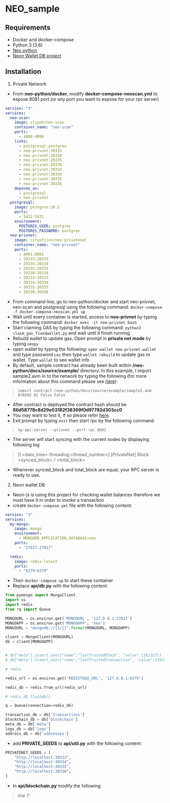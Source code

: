 # NEO_sample

## Requirements
- Docker and docker-compose
- Python 3 (3.6)
- [Neo python](https://github.com/CityOfZion/neo-python)
- [Neon Wallet DB project](https://github.com/CityOfZion/neon-wallet-db)
## Installation
1. Private Network
- From **neo-python/docker**, modify **docker-compose-neoscan.yml** to expose 8081 port (or any port you want to expose for your rpc server)
```yaml
version: "3"
services:
  neo-scan:
    image: slipoh/neo-scan
    container_name: "neo-scan"
    ports:
      - 4000:4000
    links:
      - postgresql:postgres
      - neo-privnet:20333
      - neo-privnet:20334
      - neo-privnet:20335
      - neo-privnet:20336
      - neo-privnet:30333
      - neo-privnet:30334
      - neo-privnet:30335
      - neo-privnet:30336
    depends_on:
      - postgresql
      - neo-privnet
  postgresql:
    image: postgres:10.1
    ports:
      - 5432:5432
    environment:
      POSTGRES_USER: postgres
      POSTGRES_PASSWORD: postgres
  neo-privnet:
    image: cityofzion/neo-privatenet
    container_name: "neo-privnet"
    ports:
      - 8081:8081
      - 20333:20333
      - 20334:20334
      - 20335:20335
      - 20336:20336
      - 30333:30333
      - 30334:30334
      - 30335:30335
      - 30336:30336

```
- From command line, go to neo-python/docker and start neo-privnet, neo-scan and postgresql using the following command:
```docker-compose -f docker-compose-neoscan.yml up```
- Wait until every container is started, access to **neo-privnet** by typing the following command:
```docker exec -it neo-privnet bash```
- Start claiming GAS by typing the following command:
`python3 claim_gas_fixedwallet.py` and wait until it finish running.
- Rebuild wallet to update gas. Open prompt in **private net mode** by typing `neopy`
- open wallet by typing the following:
```open wallet neo-privnet.wallet``` and type password ```coz```
then type ```wallet rebuild``` to update gas to wallet. Type ```wallet``` to see wallet info
- By default, sample contract has already been built within **/neo-python/docs/source/example/** directory. In this example, I import sample2.avm in to the network by typing the following (for more information about this command please see [here](https://neo-python.readthedocs.io/en/latest/neo/SmartContract/smartcontracts.html#importing-a-smart-contract)):
>```import contract /neo-python/docs/source/example/sample2.avm 070202 02 False False```
- After contract is deployed the contract hash should be **86d58778c8d29e03182f38369f0d97782d303cc0**
- You may want to test it, if so please refer [here](https://neo-python.readthedocs.io/en/latest/neo/SmartContract/smartcontracts.html#test-invoke-your-contracts).
- Exit prompt by typing ```exit``` then start rpc by the following command:
> ```np-api-server --privnet --port-rpc 8081```
- The server will start syncing with the current nodes by displaying following log
> [I <date_time> threading:<thread_number>] [PrivateNet] Block <synced_block> / <total_block>
- Whenever synced_block and total_block are equal, your RPC server is ready to use.


2. Neon wallet DB
- Neon-js is using this project for checking wallet balances therefore we must have it in order to invoke a transaction
- create ```docker-compose.yml``` file with the following content:
```yaml
version: "3"
services:
  my-mongo:
    image: mongo
    environment:
      - MONGODB_APPLICATION_DATABASE=neo
    ports:
      - "27017:27017"

  redis:
    image: redis:latest
    ports:
      - "6379:6379"

```
- Then ```docker-compose up``` to start these container
- Replace **api/db.py** with the following content:
```python
from pymongo import MongoClient
import os
import redis
from rq import Queue

MONGOURL = os.environ.get('MONGOURL', '127.0.0.1:27017')
MONGOAPP = os.environ.get('MONGOAPP', 'neo')
MONGOURL = "mongodb://{}/{}".format(MONGOURL, MONGOAPP)

client = MongoClient(MONGOURL)
db = client[MONGOAPP]


# db["meta"].insert_one({"name":"lastTrustedBlock", "value":1162327})
# db["meta"].insert_one({"name":"lastTrustedTransaction", "value":1162327})

# redis

redis_url = os.environ.get('REDISTOGO_URL', '127.0.0.1:6379')

redis_db = redis.from_url(redis_url)

# redis_db.flushdb()

q = Queue(connection=redis_db)

transaction_db = db['transactions']
blockchain_db = db['blockchain']
meta_db = db['meta']
logs_db = db['logs']
address_db = db['addresses']

```
- add **PRIVATE_SEEDS** to **api/util.py** with the following content:
```python
PRIVATENET_SEEDS = [
    "http://localhost:30333",
    "http://localhost:30334",
    "http://localhost:30335",
    "http://localhost:30336",
]
```
- In **api/blockchain.py** modify the following:
> line 7:
